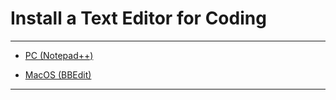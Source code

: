 # Install a Text Editor for Coding

---

* [PC (Notepad++)](https://notepad-plus-plus.org/downloads/)
  
* [MacOS (BBEdit)](https://www.barebones.com/products/textwrangler/download.html)

---
